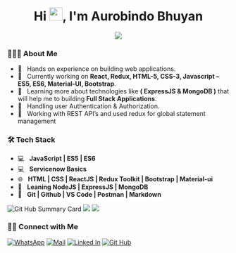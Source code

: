 <h1 align="center">Hi <img src="https://raw.githubusercontent.com/faizahmedfarooqui/faizahmedfarooqui/master/wave.gif" width="30px">, I'm Aurobindo Bhuyan</h1>

<p align="center">
    <img src="https://readme-typing-svg.herokuapp.com?color=5a0fe1&width=380&height=45&lines=Hello+There+...;Nice+To+Meet+You+...&center=true">
</p>

### 👨🏻‍💻 About Me
- 🌱 &nbsp; Hands on experience on building web applications. 
- 🔭 &nbsp; Currently working on **React, Redux, HTML-5, CSS-3, Javascript – ES5, ES6, Material-UI, Bootstrap**.
- 🌱 &nbsp; Learning more about technologies like **( ExpressJS & MongoDB )** that will help me to building **Full Stack Applications**.
- 🤔 &nbsp; Handling user Authentication  & Authorization. 
- 🌱 &nbsp; Working with REST API’s and used redux for global statement management 

### <h3>🛠 Tech Stack</h3>
- 💻 &nbsp; **JavaScript | ES5 | ES6**
- 💻 &nbsp; **Servicenow Basics**
- 🌐 &nbsp; **HTML | CSS | ReactJS | Redux Toolkit | Bootstrap | Material-ui** 
- 🔭 &nbsp; **Leaning NodeJS | ExpressJS | MongoDB**
- 🔧 &nbsp; **Git | Github | VS Code | Postman | Markdown**

![Git Hub Summary Card](http://github-profile-summary-cards.vercel.app/api/cards/profile-details?username=aurobindobhuyan&theme=nord_dark)
![](http://github-profile-summary-cards.vercel.app/api/cards/repos-per-language?username=aurobindobhuyan&theme=nord_dark)
![](http://github-profile-summary-cards.vercel.app/api/cards/stats?username=aurobindobhuyan&theme=nord_dark)

### <h3> 🤝🏻 Connect with Me </h3>

[![WhatsApp](https://img.shields.io/badge/whatsapp-128C7E.svg?style=for-the-badge&logo=whatsapp&logoColor=white)](http://Wa.me/9668255235)
[![Mail](https://img.shields.io/badge/Gmail-D14836?style=for-the-badge&logo=gmail&logoColor=white)](mailto:aurobindobhuyan6@gmail.com)
[![Linked In](https://img.shields.io/badge/LinkedIn-0077B5?style=for-the-badge&logo=linkedin&logoColor=white)](https://www.linkedin.com/in/aurobindo-bhuyan-4818a4207)
[![Git Hub](https://img.shields.io/badge/GitHub-100000?style=for-the-badge&logo=github&logoColor=white)](https://github.com/aurobindobhuyan)

<!---

[![Github Graph](https://activity-graph.herokuapp.com/graph?username=aurobindobhuyan&bg_color=331e2a&color=f2f1ee&line=10bde0&point=fcf8f8&area=true&hide_border=true)](https://github.com/aurobindobhuyan/github-readme-activity-graph)

--->

<!---
aurobindobhuyan/aurobindobhuyan is a ✨ special ✨ repository because its `README.md` (this file) appears on your GitHub profile.
You can click the Preview link to take a look at your changes.
--->
